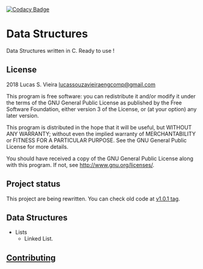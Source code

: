 [![Codacy Badge](https://api.codacy.com/project/badge/Grade/f9d727deae48498fb38c50c5c4ab828e)](https://www.codacy.com/app/lucassouzavieira/DataStructures?utm_source=github.com&utm_medium=referral&utm_content=lucassouzavieira/DataStructures&utm_campaign=badger)

# Data Structures #

Data Structures written in C. Ready to use !

## License ##

2018 Lucas S. Vieira <lucassouzavieiraengcomp@gmail.com>

This program is free software: you can redistribute it and/or modify it under
the terms of the GNU General Public License as published by the Free Software
Foundation, either version 3 of the License, or (at your option) any later
version.

This program is distributed in the hope that it will be useful, but WITHOUT ANY
WARRANTY; without even the implied warranty of MERCHANTABILITY or FITNESS FOR A
PARTICULAR PURPOSE.  See the GNU General Public License for more details.

You should have received a copy of the GNU General Public License along with
this program.  If not, see <http://www.gnu.org/licenses/>.

## Project status ##

This project are being rewritten. You can check old code at [v1.0.1 tag](https://github.com/lucassouzavieira/DataStructures/tree/v1.0.1).

## Data Structures ##

* Lists
    * Linked List. 

## [Contributing](CONTRIBUTING.md) ## 